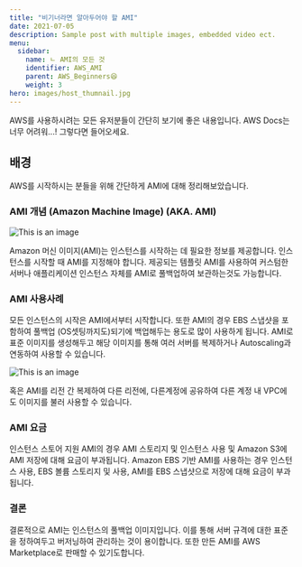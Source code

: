 ```yaml
---
title: "비기너라면 알아두어야 할 AMI"
date: 2021-07-05
description: Sample post with multiple images, embedded video ect.
menu:
  sidebar:
    name: ㄴ AMI의 모든 것
    identifier: AWS_AMI
    parent: AWS_Beginners😆
    weight: 3
hero: images/host_thumnail.jpg
---
```

AWS를 사용하시려는 모든 유저분들이 간단히 보기에 좋은 내용입니다. AWS Docs는 너무 어려워...! 그렇다면 들어오세요.

<!--more-->

## 배경
AWS를 시작하시는 분들을 위해 간단하게 AMI에 대해 정리해보았습니다.

### AMI 개념 (Amazon Machine Image) (AKA. AMI)

![This is an image](images/ami.jpg)

Amazon 머신 이미지(AMI)는 인스턴스를 시작하는 데 필요한 정보를 제공합니다. 인스턴스를 시작할 때 AMI를 지정해야 합니다.
제공되는 템플릿 AMI를 사용하여 커스텀한 서버나 애플리케이션 인스턴스 자체를 AMI로 풀백업하여 보관하는것도 가능합니다.

### AMI 사용사례
모든 인스턴스의 시작은 AMI에서부터 시작합니다.
또한 AMI의 경우 EBS 스냅샷을 포함하여 풀백업 (OS셋팅까지도)되기에 백업해두는 용도로 많이 사용하게 됩니다.
AMI로 표준 이미지를 생성해두고 해당 이미지를 통해 여러 서버를 복제하거나 Autoscaling과 연동하여 사용할 수 있습니다.

![This is an image](images/ami_backup.jpg)


혹은 AMI를 리전 간 복제하여 다른 리전에, 다른계정에 공유하여 다른 계정 내 VPC에도 이미지를 불러 사용할 수 있습니다.

### AMI 요금
인스턴스 스토어 지원 AMI의 경우 AMI 스토리지 및 인스턴스 사용 및 Amazon S3에 AMI 저장에 대해 요금이 부과됩니다. 
Amazon EBS 기반 AMI를 사용하는 경우 인스턴스 사용, EBS 볼륨 스토리지 및 사용, AMI를 EBS 스냅샷으로 저장에 대해 요금이 부과됩니다.

### 결론 
결론적으로 AMI는 인스턴스의 풀백업 이미지입니다. 이를 통해 서버 규격에 대한 표준을 정하여두고 버저닝하여 관리하는 것이 용이합니다.
또한 만든 AMI를 AWS Marketplace로 판매할 수 있기도합니다.
